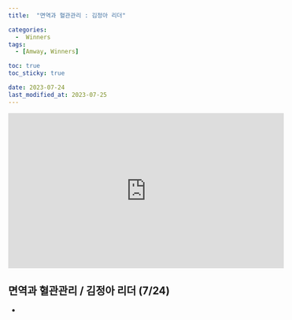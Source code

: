 ```yaml
---
title:  "면역과 혈관관리 : 김정아 리더" 

categories:
  -  Winners
tags:
  - [Amway, Winners]

toc: true
toc_sticky: true

date: 2023-07-24
last_modified_at: 2023-07-25
---
```


<iframe width="560" height="315" src="https://www.youtube.com/embed/SmAB4InckbM" title="YouTube video player" frameborder="0" allow="accelerometer; autoplay; clipboard-write; encrypted-media; gyroscope; picture-in-picture; web-share" allowfullscreen></iframe>

## 면역과 혈관관리 / 김정아 리더 (7/24)

+ 